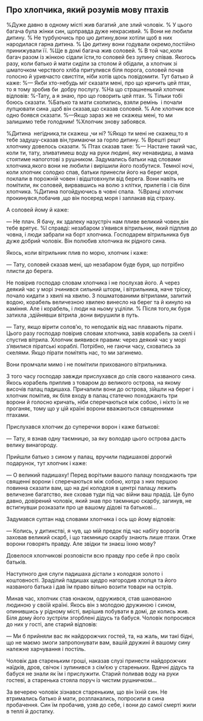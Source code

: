 ## Про хлопчика, який розумів мову птахів

%Дуже давно в одному місті жив багатий ,але злий чоловік.
% У цього багача була жінки син, щоправда дуже некрасивий.
% Вони не любили дитину.
% Не турбуючись про цю дитину,вони хотіли щоб в них народилася гарна дитина.
% Цю дитину вони годували окремо,постійно принижували її.
%Ще в домі багача жив соловей.
% В той час,коли багач разом із жінкою сідали їсти,то соловей без зупину співав.
Якогось разу, коли батько й мати сиділи за столом й обідали, а хлопчик зі шматочком черствого хліба притулився біля порога, соловей почав голосно й уривчасто свистіти, ніби хотів щось повідомити.
Тут батько й каже:
%— Якби хто-небудь міг сказати мені, про що кричить цей птах, то я тому зробив би  добру послугу.
%На що страшненький хлопчик відповів:
%-Тату, а я знаю, про що говорить цей птах.
% Тільки тобі боюсь сказати.
%Батько та мати схопились, взяли ремінь  і почали лупцювати сина ,щоб він сказав,що сказав соловей.
% Але хлопчик все одно боявся сказати.
%—Якщо зараз же не скажеш мені, то ми залишимо тебе голодним!
%Хлопчик знову забоявся.

%Дитина  негідника,ти скажеш ,чи ні?
%Якщо ти мені не скажеш,то я тебе задушу-сказав він,тримаючи за горло дитину.
% Врешті решт хлопчику довелось сказати.
% Птах сказав таке:
%— Настане такий час, коли ти, тату, зливатимеш воду на руки людині, яку ненавидиш, а мама стоятиме напоготові з рушником.
Задумались батьки над словами хлопчика,якого вони не любили і вирішили його позбутися.
Темної ночі, коли хлопчик солодко спав, батьки принесли його на берег моря, поклали в порожній човен і відштовхнули від берега.
Вони навіть не помітили, як соловей, вирвавшись на волю з клітки, прилетів і сів біля хлопчика.
%Дитина погойдуючись в човні спала.
 %Вранці хлопчик прокинувся,побачив ,що він посеред моря і заплакав від страху.

А соловей йому й каже:
— Не плач.
Я бачу, як здалеку назустріч нам пливе великий човен,він тебе врятує.
%І справді: незабаром з’явився вітрильник, який підплив до човна, і люди забрали на борт хлопчика.
Господарем вітрильника був дуже добрий чоловік.
Він полюбив хлопчика як рідного сина.
Якось, коли вітрильник плив по морю, хлопчик і каже:
— Тату, соловей сказав мені, що незабаром буде буря, що потрібно плисти до берега.

Не повірив господар словам хлопчика і не послухав його.
А через деякий час у морі зчинився сильний шторм, і вітрильника, наче тріску, почало кидати з хвилі на хвилю.
З пошматованими вітрилами, залитий водою, корабель величезною хвилею винесло на берег та й кинуло на каміння.
Але і корабель, і люди на ньому уціліли.
% Після того,як буря затихла ,здійнявши вітрила ,вони вирушили в путь.



— Тату, якщо вірити солов’ю, то неподалік від нас плавають пірати.
Цього разу господар повірив словам хлопчика, завів корабель за скелі і спустив вітрила.
Хлопчик виявився правим: через деякий час у морі з’явилися піратські кораблі.
Потрібно, не гаючи часу, сховатись за скелями.
Якщо пірати помітять нас, то ми загинемо.

Вони промчали мимо і не помітили прихованого вітрильника.

З того часу господар завжди прислухався до слів свого названого сина.
Якось корабель приплив з товаром до великого острова, на якому височів палац падишаха.
Причалили вони до острова, зійшли на берег і хлопчик помітив, як біля входу в палац статечно походжають три ворони й голосно кричать, ніби сперечаються між собою, і ніхто їх не проганяє, тому що у цій країні ворони вважаються священними птахами.

Прислухався хлопчик до суперечки ворон і каже батькові:

— Тату, я взнав одну таємницю, за яку володар цього острова дасть велику винагороду.

Прийшли батько з сином у палац, вручили падишахові дорогий подарунок, тут хлопчик і каже:

— О великий падишаху!
Перед ворітьми вашого палацу походжають три священні ворони і сперечаються між собою, котра з них першою повинна сказати вам, що на дні колодязя в центрі палацу лежить величезне багатство, яке сховав туди під час війни ваш прадід.
Це було давно, довірений чоловік, який знав про таємницю скарбу, загинув, не встигнувши розказати про це вашому дідові та батькові...

Задумався султан над словами хлопчика і ось що йому відповів:

— Колись, у дитинстві, я чув, що мій предок під час набігу ворогів заховав великий скарб, і що таємницю скарбу знають лише птахи.
Отже ворони говорять правду.
Але звідки ти знаєш їхню мову?

Довелося хлопчикові розповісти всю правду про себе й про своїх батьків.

Наступного дня слуги падишаха дістали з колодязя золото і коштовності.
Зраділий падишах щедро нагородив хлопця та його названого батька і дав їм право вільно возити товари на острів.

Минав час, хлопчик став юнаком, одружився, став шанованою людиною у своїй країні.
Якось він з молодою дружиною і сином, опинившись у рідному місті, вирішив побувати в домі, де колись жив.
Біля дому його зустріли згорблені дідусь та бабуся.
Чоловік попросився до них у гості, але старий відповів:

— Ми б прийняли вас як найдорожчих гостей, та, на жаль, ми такі бідні, що не маємо змоги запропонувати вам, вашій дружині й вашому сину належне харчування і постіль.

Чоловік дав стареньким гроші, наказав слузі принести найдорожчих наїдків, дров, свічок і зупинився з сім’єю у стареньких.
Вдячні дідусь та бабуся не знали як їм і прислужити.
Старий поливав воду на руки гостеві, а старенька стояла поруч із чистим рушничком...

За вечерею чоловік зізнався стареньким, що він їхній син.
Не втримались батько й мати, розплакались, попросили в сина пробачення.
Син їм пробачив, узяв до себе, і вони до самої смерті жили в теплі й достатку.
